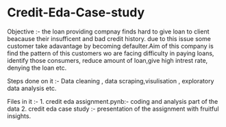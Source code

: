 # Credit-Eda-Case-study

Objective :- the loan providing compnay finds hard to give loan to client beacause their insufficent and bad credit history. due to this issue some customer take adavantage by becoming defaulter.Aim of this company is find the pattern of this customers wo are facing difficulty in paying loans, identify those consumers, reduce amount of loan,give high intrest rate, denying the loan etc.

Steps done on it :- Data cleaning , data scraping,visulisation , exploratory  data analysis etc.

Files in it :- 1. credit eda assignment.pynb:- coding and analysis part of the data 2. credit eda case study :- presentation of the assignment with fruitful insights.
